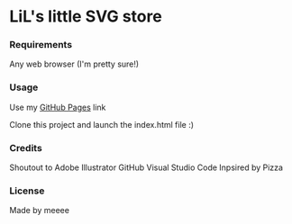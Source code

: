 <h1> LiL's little SVG store </h1>

### Requirements
Any web browser (I'm pretty sure!)

### Usage
Use my <a href="https:    " rel="nofollow">GitHub Pages</a> link

Clone this project and launch the index.html file :)

### Credits
Shoutout to Adobe Illustrator
GitHub
Visual Studio Code
Inpsired by Pizza 

### License
Made by meeee
